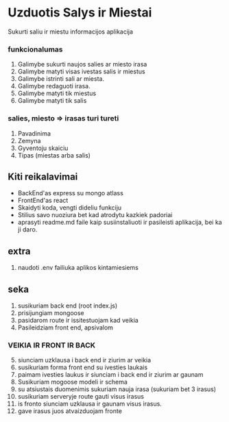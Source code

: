 # Uzduotis Salys ir Miestai

Sukurti saliu ir miestu informacijos aplikacija

### funkcionalumas

1. Galimybe sukurti naujos salies ar miesto irasa
2. Galimybe matyti visas ivestas salis ir miestus
3. Galimybe istrinti sali ar miesta.
4. Galimybe redaguoti irasa.
5. Galimybe matyti tik miestus
6. Galimybe matyti tik salis

### salies, miesto => irasas turi tureti

1. Pavadinima
2. Zemyna
3. Gyventoju skaiciu
4. Tipas (miestas arba salis)

## Kiti reikalavimai

- BackEnd'as express su mongo atlass
- FrontEnd'as react
- Skaidyti koda, vengti dideliu funkciju
- Stilius savo nuoziura bet kad atrodytu kazkiek padoriai
- aprasyti readme.md faile kaip susiinstaliuoti ir pasileisti aplikacija, bei ka ji daro.

## extra

1. naudoti .env failiuka aplikos kintamiesiems

## seka

1. susikuriam back end (root index.js)
2. prisijungiam mongoose
3. pasidarom route ir issitestuojam kad veikia
4. Pasileidziam front end, apsivalom
 ###  VEIKIA IR FRONT IR BACK
5. siunciam uzklausa i back end ir ziurim ar veikia
6. susikuriam forma front end su ivesties laukais
7. paimam ivesties laukus ir siunciam i back end ir ziurim ar gaunam
8. Susikuriam mogoose modeli ir schema
9. su atsiustais duomenimis sukuriam nauja irasa (sukuriam bet 3 irasus)
10. susikuriam serveryje route gauti visus irasus
11. is fronto siunciam uzklausa ir gaunam visus irasus.
12. gave irasus juos atvaizduojam fronte
